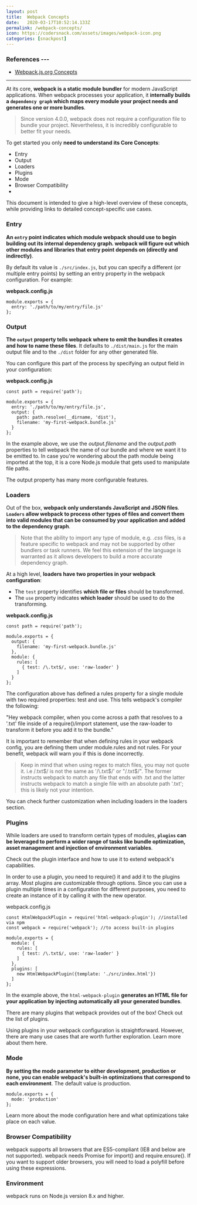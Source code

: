 ```yaml
---
layout: post
title:  Webpack Concepts
date:   2020-03-17T10:52:14.133Z
permalink: /webpack-concepts/
icon: https://codersnack.com/assets/images/webpack-icon.png
categories: [snackpost]
---
```


### References ---

- [Webpack.js.org Concepts](https://webpack.js.org/concepts/)
---

At its core, **webpack is a static module bundler** for modern JavaScript applications. When webpack processes your application, it **internally builds a ```dependency graph``` which maps every module your project needs and generates one or more bundles**.

> Since version 4.0.0, webpack does not require a configuration file to bundle your project. Nevertheless, it is incredibly configurable to better fit your needs.

To get started you only **need to understand its Core Concepts**:

- Entry
- Output
- Loaders
- Plugins
- Mode
- Browser Compatibility
- 
This document is intended to give a high-level overview of these concepts, while providing links to detailed concept-specific use cases.

### Entry
**An ```entry``` point indicates which module webpack should use to begin building out its internal dependency graph. webpack will figure out which other modules and libraries that entry point depends on (directly and indirectly)**.

By default its value is ```./src/index.js```, but you can specify a different (or multiple entry points) by setting an entry property in the webpack configuration. For example:

**webpack.config.js**
```
module.exports = {
  entry: './path/to/my/entry/file.js'
};
```

### Output
**The ```output``` property tells webpack where to emit the bundles it creates and how to name these files**. It defaults to ```./dist/main.js``` for the main output file and to the ```./dist``` folder for any other generated file.

You can configure this part of the process by specifying an output field in your configuration:

**webpack.config.js**
```
const path = require('path');

module.exports = {
  entry: './path/to/my/entry/file.js',
  output: {
    path: path.resolve(__dirname, 'dist'),
    filename: 'my-first-webpack.bundle.js'
  }
};
```
In the example above, we use the *output.filename* and the *output.path* properties to tell webpack the name of our bundle and where we want it to be emitted to. In case you're wondering about the path module being imported at the top, it is a core Node.js module that gets used to manipulate file paths.

The output property has many more configurable features. 

### Loaders
Out of the box, **webpack only understands JavaScript and JSON files**. **```Loaders``` allow webpack to process other types of files and convert them into valid modules that can be consumed by your application and added to the dependency graph**.

> Note that the ability to import any type of module, e.g. *.css* files, is a feature specific to webpack and may not be supported by other bundlers or task runners. We feel this extension of the language is warranted as it allows developers to build a more accurate dependency graph.

At a high level, **loaders have two properties in your webpack configuration**:

- The ```test``` property identifies **which file or files** should be transformed.
- The ```use``` property indicates **which loader** should be used to do the transforming.

**webpack.config.js**
```
const path = require('path');

module.exports = {
  output: {
    filename: 'my-first-webpack.bundle.js'
  },
  module: {
    rules: [
      { test: /\.txt$/, use: 'raw-loader' }
    ]
  }
};
```
The configuration above has defined a rules property for a single module with two required properties: test and use. This tells webpack's compiler the following:

"Hey webpack compiler, when you come across a path that resolves to a '.txt' file inside of a require()/import statement, use the raw-loader to transform it before you add it to the bundle."

It is important to remember that when defining rules in your webpack config, you are defining them under module.rules and not rules. For your benefit, webpack will warn you if this is done incorrectly.

> Keep in mind that when using regex to match files, you may not quote it. i.e /\.txt$/ is not the same as '/\.txt$/' or "/\.txt$/". The former instructs webpack to match any file that ends with .txt and the latter instructs webpack to match a single file with an absolute path '.txt'; this is likely not your intention.

You can check further customization when including loaders in the loaders section.

### Plugins
While loaders are used to transform certain types of modules, **```plugins``` can be leveraged to perform a wider range of tasks like bundle optimization, asset management and injection of environment variables**.

Check out the plugin interface and how to use it to extend webpack's capabilities.

In order to use a plugin, you need to require() it and add it to the plugins array. Most plugins are customizable through options. Since you can use a plugin multiple times in a configuration for different purposes, you need to create an instance of it by calling it with the new operator.

webpack.config.js

```
const HtmlWebpackPlugin = require('html-webpack-plugin'); //installed via npm
const webpack = require('webpack'); //to access built-in plugins

module.exports = {
  module: {
    rules: [
      { test: /\.txt$/, use: 'raw-loader' }
    ]
  },
  plugins: [
    new HtmlWebpackPlugin({template: './src/index.html'})
  ]
};
```
In the example above, the ```html-webpack-plugin``` **generates an HTML file for your application by injecting automatically all your generated bundles**.

There are many plugins that webpack provides out of the box! Check out the list of plugins.

Using plugins in your webpack configuration is straightforward. However, there are many use cases that are worth further exploration. Learn more about them here.

### Mode
**By setting the mode parameter to either development, production or none, you can enable webpack's built-in optimizations that correspond to each environment**. The default value is production.
```
module.exports = {
  mode: 'production'
};
```
Learn more about the mode configuration here and what optimizations take place on each value.

### Browser Compatibility
webpack supports all browsers that are ES5-compliant (IE8 and below are not supported). webpack needs Promise for import() and require.ensure(). If you want to support older browsers, you will need to load a polyfill before using these expressions.

### Environment
webpack runs on Node.js version 8.x and higher.
